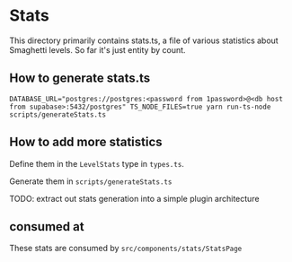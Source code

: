 # Stats

This directory primarily contains stats.ts, a file of various statistics about Smaghetti levels. So far it's just entity by count.

## How to generate stats.ts

`DATABASE_URL="postgres://postgres:<password from 1password>@<db host from supabase>:5432/postgres" TS_NODE_FILES=true yarn run-ts-node scripts/generateStats.ts`

## How to add more statistics

Define them in the `LevelStats` type in `types.ts`.

Generate them in `scripts/generateStats.ts`

TODO: extract out stats generation into a simple plugin architecture

## consumed at

These stats are consumed by `src/components/stats/StatsPage`
